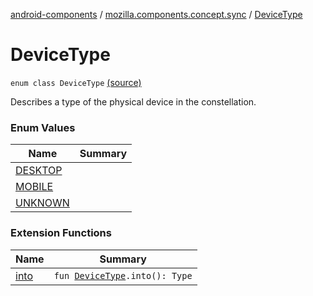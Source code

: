 [android-components](../../index.md) / [mozilla.components.concept.sync](../index.md) / [DeviceType](./index.md)

# DeviceType

`enum class DeviceType` [(source)](https://github.com/mozilla-mobile/android-components/blob/master/components/concept/sync/src/main/java/mozilla/components/concept/sync/Devices.kt#L130)

Describes a type of the physical device in the constellation.

### Enum Values

| Name | Summary |
|---|---|
| [DESKTOP](-d-e-s-k-t-o-p.md) |  |
| [MOBILE](-m-o-b-i-l-e.md) |  |
| [UNKNOWN](-u-n-k-n-o-w-n.md) |  |

### Extension Functions

| Name | Summary |
|---|---|
| [into](../../mozilla.components.service.fxa/into.md) | `fun `[`DeviceType`](./index.md)`.into(): Type` |
